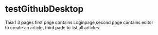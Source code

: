 # testGithubDesktop
Task1 
3 pages 
first page contains Loginpage,second page contains editor to create an article, third pade to list all articles
 
